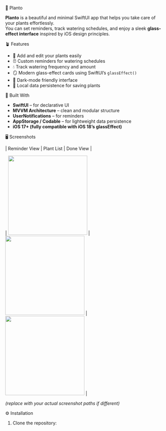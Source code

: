 🌿 Planto

**Planto** is a beautiful and minimal SwiftUI app that helps you take care of your plants effortlessly.  
You can set reminders, track watering schedules, and enjoy a sleek **glass-effect interface** inspired by iOS design principles.



🪴 Features

- 🌱 Add and edit your plants easily  
- ⏰ Custom reminders for watering schedules  
- 💧 Track watering frequency and amount  
- 🪞 Modern glass-effect cards using SwiftUI’s `glassEffect()`  
- 🖤 Dark-mode friendly interface  
- 💾 Local data persistence for saving plants



 🧩 Built With

- **SwiftUI** – for declarative UI  
- **MVVM Architecture** – clean and modular structure  
- **UserNotifications** – for reminders  
- **AppStorage / Codable** – for lightweight data persistence  
- **iOS 17+ (fully compatible with iOS 18’s glassEffect)**  



🖥️ Screenshots

| Reminder View | Plant List | Done View |

| <img src="Assets/ReminderView.png" width="250"/> | <img src="Assets/PlantsListView.png" width="250"/> | <img src="Assets/DoneView.png" width="250"/> |

*(replace with your actual screenshot paths if different)*



⚙️ Installation

1. Clone the repository:
